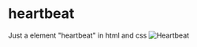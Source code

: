 # heartbeat
Just a element "heartbeat" in html and css 
![Heartbeat](../0d29b0f24b4a11f3484a1850203480256e8cd4c9/heartbeat.png)
